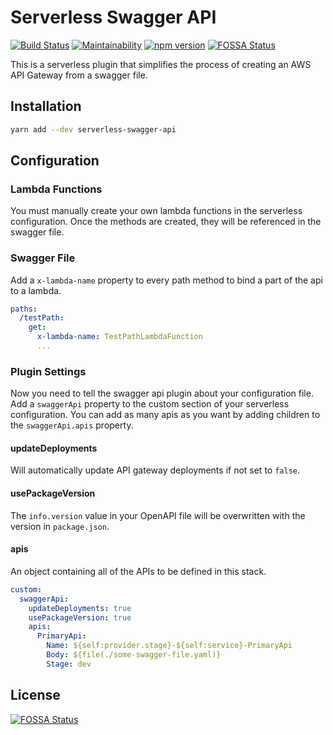 # Serverless Swagger API

[![Build Status](https://travis-ci.org/drg-adaptive/serverless-swagger-api.svg?branch=master)](https://travis-ci.org/drg-adaptive/serverless-swagger-api)
[![Maintainability](https://api.codeclimate.com/v1/badges/006339522a8624e9bacb/maintainability)](https://codeclimate.com/github/drg-adaptive/serverless-swagger-api/maintainability)
[![npm version](https://badge.fury.io/js/serverless-swagger-api.svg)](https://badge.fury.io/js/serverless-swagger-api)
[![FOSSA Status](https://app.fossa.io/api/projects/git%2Bgithub.com%2Fdrg-adaptive%2Fserverless-swagger-api.svg?type=shield)](https://app.fossa.io/projects/git%2Bgithub.com%2Fdrg-adaptive%2Fserverless-swagger-api?ref=badge_shield)

This is a serverless plugin that simplifies the process of creating an AWS API Gateway from a swagger file.

## Installation

```bash
yarn add --dev serverless-swagger-api
```

## Configuration

### Lambda Functions

You must manually create your own lambda functions in the serverless configuration. Once the methods are created, they will be referenced in the swagger file.

### Swagger File

Add a `x-lambda-name` property to every path method to bind a part of the api to a lambda.

```yaml
paths:
  /testPath:
    get:
      x-lambda-name: TestPathLambdaFunction
      ...
```

### Plugin Settings

Now you need to tell the swagger api plugin about your configuration file. Add a `swaggerApi` property to the custom section of your serverless configuration. You can add as many apis as you want by adding children to the `swaggerApi.apis` property.

#### updateDeployments
Will automatically update API gateway deployments if not set to `false`.

#### usePackageVersion
The `info.version` value in your OpenAPI file will be overwritten with the version in `package.json`.

#### apis
An object containing all of the APIs to be defined in this stack.

```yaml
custom:
  swaggerApi:
    updateDeployments: true
    usePackageVersion: true
    apis:
      PrimaryApi:
        Name: ${self:provider.stage}-${self:service}-PrimaryApi
        Body: ${file(./some-swagger-file.yaml)}
        Stage: dev
```

## License

[![FOSSA Status](https://app.fossa.io/api/projects/git%2Bgithub.com%2Fdrg-adaptive%2Fserverless-swagger-api.svg?type=large)](https://app.fossa.io/projects/git%2Bgithub.com%2Fdrg-adaptive%2Fserverless-swagger-api?ref=badge_large)
